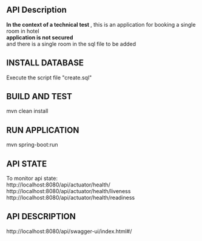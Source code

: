 ## API Description 
<strong>In the context of a technical test </strong>,  this is an application for booking a single room in hotel <br>
<strong> application is not secured</strong> <br> 
and there is a single room in the sql file to be added 
## INSTALL DATABASE 
Execute the script file "create.sql"

## BUILD AND TEST
mvn clean install

## RUN APPLICATION 
mvn spring-boot:run

## API STATE
To monitor api state: <br>
http://localhost:8080/api/actuator/health/ <br>
http://localhost:8080/api/actuator/health/liveness <br>
http://localhost:8080/api/actuator/health/readiness <br>
## API DESCRIPTION 
http://localhost:8080/api/swagger-ui/index.html#/